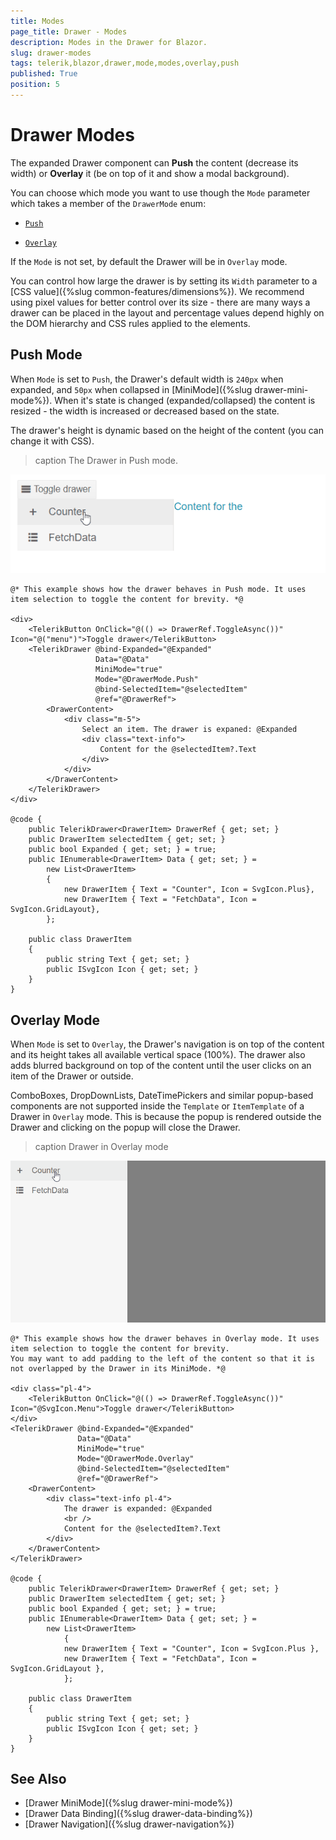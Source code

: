 ```yaml
---
title: Modes
page_title: Drawer - Modes
description: Modes in the Drawer for Blazor.
slug: drawer-modes
tags: telerik,blazor,drawer,mode,modes,overlay,push
published: True
position: 5
---
```


# Drawer Modes

The expanded Drawer component can **Push** the content (decrease its width) or **Overlay** it (be on top of it and show a modal background).

You can choose which mode you want to use though the `Mode` parameter which takes a member of the `DrawerMode` enum:

* [`Push`](#push-mode)

* [`Overlay`](#overlay-mode)

If the `Mode` is not set, by default the Drawer will be in `Overlay` mode.

You can control how large the drawer is by setting its `Width` parameter to a [CSS value]({%slug common-features/dimensions%}). We recommend using pixel values for better control over its size - there are many ways a drawer can be placed in the layout and percentage values depend highly on the DOM hierarchy and CSS rules applied to the elements.

## Push Mode

When `Mode` is set to `Push`, the Drawer's default width is `240px` when expanded, and `50px` when collapsed in [MiniMode]({%slug drawer-mini-mode%}). When it's state is changed (expanded/collapsed) the content is resized - the width is increased or decreased based on the state.

The drawer's height is dynamic based on the height of the content (you can change it with CSS).

>caption The Drawer in Push mode.

![drawer push mode example](images/drawer-modes-push-example.gif)

````RAZOR
@* This example shows how the drawer behaves in Push mode. It uses item selection to toggle the content for brevity. *@

<div>
    <TelerikButton OnClick="@(() => DrawerRef.ToggleAsync())" Icon="@("menu")">Toggle drawer</TelerikButton>
    <TelerikDrawer @bind-Expanded="@Expanded"
                   Data="@Data"
                   MiniMode="true"
                   Mode="@DrawerMode.Push"
                   @bind-SelectedItem="@selectedItem"
                   @ref="@DrawerRef">
        <DrawerContent>
            <div class="m-5">
                Select an item. The drawer is expaned: @Expanded
                <div class="text-info">
                    Content for the @selectedItem?.Text
                </div>
            </div>
        </DrawerContent>
    </TelerikDrawer>
</div>

@code {
    public TelerikDrawer<DrawerItem> DrawerRef { get; set; }
    public DrawerItem selectedItem { get; set; }
    public bool Expanded { get; set; } = true;
    public IEnumerable<DrawerItem> Data { get; set; } =
        new List<DrawerItem>
        {
            new DrawerItem { Text = "Counter", Icon = SvgIcon.Plus},
            new DrawerItem { Text = "FetchData", Icon = SvgIcon.GridLayout},
        };

    public class DrawerItem
    {
        public string Text { get; set; }
        public ISvgIcon Icon { get; set; }
    }
}
````

## Overlay Mode

When `Mode` is set to `Overlay`, the Drawer's navigation is on top of the content and its height takes all available vertical space (100%). The drawer also adds blurred background on top of the content until the user clicks on an item of the Drawer or outside.

ComboBoxes, DropDownLists, DateTimePickers and similar popup-based components are not supported inside the `Template` or `ItemTemplate` of a Drawer in `Overlay` mode. This is because the popup is rendered outside the Drawer and clicking on the popup will close the Drawer.

>caption Drawer in Overlay mode

![drawer overlay mode example](images/drawer-modes-overlay-example.gif)

````RAZOR
@* This example shows how the drawer behaves in Overlay mode. It uses item selection to toggle the content for brevity.
You may want to add padding to the left of the content so that it is not overlapped by the Drawer in its MiniMode. *@

<div class="pl-4">
    <TelerikButton OnClick="@(() => DrawerRef.ToggleAsync())" Icon="@SvgIcon.Menu">Toggle drawer</TelerikButton>
</div>
<TelerikDrawer @bind-Expanded="@Expanded"
               Data="@Data"
               MiniMode="true"
               Mode="@DrawerMode.Overlay"
               @bind-SelectedItem="@selectedItem"
               @ref="@DrawerRef">
    <DrawerContent>
        <div class="text-info pl-4">
            The drawer is expanded: @Expanded
            <br />
            Content for the @selectedItem?.Text
        </div>
    </DrawerContent>
</TelerikDrawer>

@code {
    public TelerikDrawer<DrawerItem> DrawerRef { get; set; }
    public DrawerItem selectedItem { get; set; }
    public bool Expanded { get; set; } = true;
    public IEnumerable<DrawerItem> Data { get; set; } =
        new List<DrawerItem>
            {
            new DrawerItem { Text = "Counter", Icon = SvgIcon.Plus },
            new DrawerItem { Text = "FetchData", Icon = SvgIcon.GridLayout },
            };

    public class DrawerItem
    {
        public string Text { get; set; }
        public ISvgIcon Icon { get; set; }
    }
}
````

## See Also

  * [Drawer MiniMode]({%slug drawer-mini-mode%})
  * [Drawer Data Binding]({%slug drawer-data-binding%})
  * [Drawer Navigation]({%slug drawer-navigation%})
